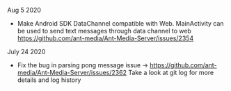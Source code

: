 Aug 5 2020
- Make Android SDK DataChannel compatible with Web. MainActivity can be used to send text messages through data channel to web https://github.com/ant-media/Ant-Media-Server/issues/2354

July 24 2020
- Fix the bug in parsing pong message issue -> https://github.com/ant-media/Ant-Media-Server/issues/2362
Take a look at git log for more details and log history
